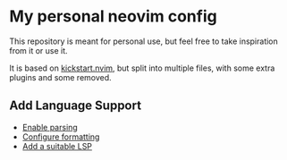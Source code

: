 # My personal neovim config

This repository is meant for personal use, but feel free to take inspiration from it or use it.

It is based on [kickstart.nvim](https://github.com/nvim-lua/kickstart.nvim/tree/master),
but split into multiple files, with some extra plugins and some removed.

## Add Language Support

- [Enable parsing](./lua/plugins/treesitter.lua)
- [Configure formatting](./lua/plugins/conform.lua)
- [Add a suitable LSP](./lua/plugins/lsp-config.lua)
